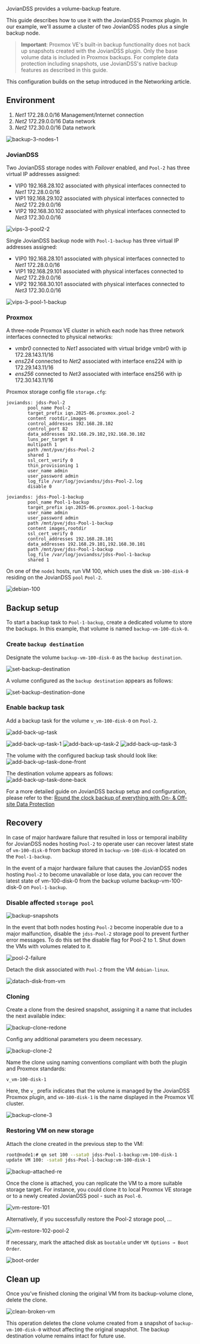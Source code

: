 JovianDSS provides a volume-backup feature.

This guide describes how to use it with the JovianDSS Proxmox plugin. In our example, we'll assume a cluster of two JovianDSS nodes plus a single backup node.

> **Important**: Proxmox VE's built-in backup functionality does not back up snapshots created with the JovianDSS plugin. Only the base volume data is included in Proxmox backups. For complete data protection including snapshots, use JovianDSS's native backup features as described in this guide.

This configuration builds on the setup introduced in the Networking article.

## Environment

1. *Net1* 172.28.0.0/16 Management/Internet connection
2. *Net2* 172.29.0.0/16 Data network
2. *Net2* 172.30.0.0/16 Data network

![backup-3-nodes-1](https://github.com/user-attachments/assets/6df00977-2cc2-422f-849b-c53f1ba9ae59)

### JovianDSS

Two JovianDSS storage nodes with *Failover* enabled, and `Pool-2` has three virtual IP addresses assigned:

- VIP0 192.168.28.102 associated with physical interfaces connected to *Net1* 172.28.0.0/16
- VIP1 192.168.29.102 associated with physical interfaces connected to *Net2* 172.29.0.0/16
- VIP2 192.168.30.102 associated with physical interfaces connected to *Net3* 172.30.0.0/16

![vips-3-pool2-2](https://github.com/user-attachments/assets/5adf1cf0-fe59-456f-ab74-0170e194069b)

Single JovianDSS backup node with `Pool-1-backup` has three virtual IP addresses assigned:

- VIP0 192.168.28.101 associated with physical interfaces connected to *Net1* 172.28.0.0/16
- VIP1 192.168.29.101 associated with physical interfaces connected to *Net2* 172.29.0.0/16
- VIP2 192.168.30.101 associated with physical interfaces connected to *Net3* 172.30.0.0/16

![vips-3-pool-1-backup](https://github.com/user-attachments/assets/b067e81c-a15a-49a0-bbcf-d6250db015b0)

### Proxmox

A three-node Proxmox VE cluster in which each node has three network interfaces connected to physical networks:

- *vmbr0* connected to *Net1* associated with virtual bridge vmbr0 with ip 172.28.143.11/16 
- *ens224* connected to *Net2* associated with interface ens224 with ip 172.29.143.11/16 
- *ens256* connected to *Net3* associated with interface ens256 with ip 172.30.143.11/16


Proxmox storage config file `storage.cfg`:
```
joviandss: jdss-Pool-2
        pool_name Pool-2
        target_prefix iqn.2025-06.proxmox.pool-2
        content rootdir,images
        control_addresses 192.168.28.102
        control_port 82
        data_addresses 192.168.29.102,192.168.30.102
        luns_per_target 8
        multipath 1
        path /mnt/pve/jdss-Pool-2
        shared 1
        ssl_cert_verify 0
        thin_provisioning 1
        user_name admin
        user_password admin
        log_file /var/log/joviandss/jdss-Pool-2.log
        disable 0

joviandss: jdss-Pool-1-backup
        pool_name Pool-1-backup
        target_prefix iqn.2025-06.proxmox.pool-1-backup
        user_name admin
        user_password admin
        path /mnt/pve/jdss-Pool-1-backup
        content images,rootdir
        ssl_cert_verify 0
        control_addresses 192.168.28.101
        data_addresses 192.168.29.101,192.168.30.101
        path /mnt/pve/jdss-Pool-1-backup
        log_file /var/log/joviandss/jdss-Pool-1-backup
        shared 1
```
On one of the `node1` hosts, run VM 100, which uses the disk `vm-100-disk-0` residing on the JovianDSS `pool` `Pool-2`.

![debian-100](https://github.com/user-attachments/assets/91571772-8014-4ca4-baf0-02c8c204200a)

## Backup setup

To start a backup task to `Pool-1-backup`, create a dedicated volume to store the backups.
In this example, that volume is named `backup-vm-100-disk-0`.

### Create `backup destination`

Designate the volume `backup-vm-100-disk-0` as the `backup destination`.

![set-backup-destination](https://github.com/user-attachments/assets/9707813f-e98b-4c70-ba93-e17254bf134e)

A volume configured as the `backup destination` appears as follows:

![set-backup-destination-done](https://github.com/user-attachments/assets/191a03d0-7a53-4f28-9352-d163b6a645d9)

### Enable backup task

Add a backup task for the volume `v_vm-100-disk-0` on `Pool-2`.

![add-back-up-task](https://github.com/user-attachments/assets/df1fa376-19ea-4800-81c1-67058a925b9a)

![add-back-up-task-1](https://github.com/user-attachments/assets/0848341c-9a64-46d3-99db-28fd6dc71302)
![add-back-up-task-2](https://github.com/user-attachments/assets/6ed75b1c-c3da-4a5e-91f3-3bf29ed0adab)
![add-back-up-task-3](https://github.com/user-attachments/assets/4d6f0dfa-1ff9-4ee9-aad2-479438f23141)

The volume with the configured backup task should look like:
![add-back-up-task-done-front](https://github.com/user-attachments/assets/c751ac7a-5004-4eef-a1cf-925f79b9dee8)


The destination volume appears as follows:
![add-back-up-task-done-back](https://github.com/user-attachments/assets/4d9cade4-2275-481a-821a-106b89dc0137)


For a more detailed guide on JovianDSS backup setup and configuration, please refer to the: [Round the clock backup of everything with On- & Off-site Data Protection](https://www.open-e.com/site_media/download/documents/Open-E-JovianDSS-Round-the-clock-backup.pdf)


## Recovery


In case of major hardware failure that resulted in loss or temporal inability for JovianDSS nodes hosting `Pool-2` to operate user can recover latest state of `vm-100-disk-0` from backup stored in `backup-vm-100-disk-0` located on the `Pool-1-backup`.

In the event of a major hardware failure that causes the JovianDSS nodes hosting `Pool-2` to become unavailable or lose data, you can recover the latest state of vm-100-disk-0 from the backup volume backup-vm-100-disk-0 on `Pool-1-backup`.


### Disable affected `storage pool`

![backup-snapshots](https://github.com/user-attachments/assets/f8108b9a-c043-454b-8747-44e550d795bf)


In the event that both nodes hosting `Pool-2` become inoperable due to a major malfunction, disable the `jdss-Pool-2` storage pool to prevent further error messages.
To do this set the disable flag for Pool-2 to 1.
Shut down the VMs with volumes related to it.

![pool-2-failure](https://github.com/user-attachments/assets/98039e4d-f7f5-4053-893f-e9fb23bf5e12)

Detach the disk associated with `Pool-2` from the VM `debian-linux`.

![datach-disk-from-vm](https://github.com/user-attachments/assets/b9f9872a-5211-4ee2-a3db-a2eadc6390c1)


### Cloning

Create a clone from the desired snapshot, assigning it a name that includes the next available index:


![backup-clone-redone](https://github.com/user-attachments/assets/752ffcb6-642c-45d3-ba70-c0ffb202a509)

Config any additional parameters you deem necessary.

![backup-clone-2](https://github.com/user-attachments/assets/291a5f8e-56eb-47cc-abb1-0408ec0c49e2)

Name the clone using naming conventions compliant with both the plugin and Proxmox standards:

```
v_vm-100-disk-1
``` 

Here, the `v_` prefix indicates that the volume is managed by the JovianDSS Proxmox plugin, and `vm-100-disk-1` is the name displayed in the Proxmox VE cluster.

![backup-clone-3](https://github.com/user-attachments/assets/03d7f43b-6013-4f6c-95e7-066454240309)


### Restoring VM on new storage


Attach the clone created in the previous step to the VM:

```bash
root@node1:# qm set 100 --sata0 jdss-Pool-1-backup:vm-100-disk-1
update VM 100: -sata0 jdss-Pool-1-backup:vm-100-disk-1
```

![backup-attached-re](https://github.com/user-attachments/assets/64d4e653-f779-4242-95ff-740c5ea0cf96)

Once the clone is attached, you can replicate the VM to a more suitable storage target.
For instance, you could clone it to local Proxmox VE storage or to a newly created JovianDSS pool - such as `Pool-0`.

![vm-restore-101](https://github.com/user-attachments/assets/51dfc7e9-0001-4226-9081-7aba03c7d310)


Alternatively, if you successfully restore the Pool-2 storage pool, ...

![vm-restore-102-pool-2](https://github.com/user-attachments/assets/75275b32-a9f5-4527-9b65-3a056c26f65e)


If necessary, mark the attached disk as `bootable` under `VM Options → Boot Order`.

![boot-order](https://github.com/user-attachments/assets/85af5570-b52e-4a44-b3e9-b3450f85e9ab)


## Clean up

Once you’ve finished cloning the original VM from its backup-volume clone, delete the clone.

![clean-broken-vm](https://github.com/user-attachments/assets/3d755a36-ffd1-4298-b437-04653d18a509)

This operation deletes the clone volume created from a snapshot of `backup-vm-100-disk-0` without affecting the original snapshot. The backup destination volume remains intact for future use.

